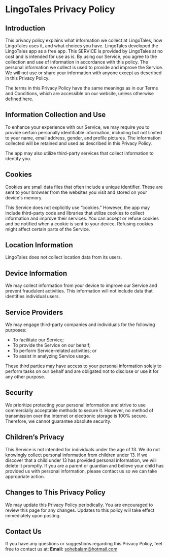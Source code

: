 
# LingoTales Privacy Policy

## Introduction
This privacy policy explains what information we collect at LingoTales, how LingoTales uses it, and what choices you have. LingoTales developed the LingoTales app as a free app. This SERVICE is provided by LingoTales at no cost and is intended for use as is. By using our Service, you agree to the collection and use of information in accordance with this policy. The personal information we collect is used to provide and improve the Service. We will not use or share your information with anyone except as described in this Privacy Policy.

The terms in this Privacy Policy have the same meanings as in our Terms and Conditions, which are accessible on our website, unless otherwise defined here.

## Information Collection and Use
To enhance your experience with our Service, we may require you to provide certain personally identifiable information, including but not limited to your name, email address, gender, and profile pictures. The information collected will be retained and used as described in this Privacy Policy.

The app may also utilize third-party services that collect information to identify you.

## Cookies
Cookies are small data files that often include a unique identifier. These are sent to your browser from the websites you visit and stored on your device's memory.

This Service does not explicitly use “cookies.” However, the app may include third-party code and libraries that utilize cookies to collect information and improve their services. You can accept or refuse cookies and be notified when a cookie is sent to your device. Refusing cookies might affect certain parts of the Service.

## Location Information
LingoTales does not collect location data from its users.

## Device Information
We may collect information from your device to improve our Service and prevent fraudulent activities. This information will not include data that identifies individual users.

## Service Providers
We may engage third-party companies and individuals for the following purposes:
- To facilitate our Service;
- To provide the Service on our behalf;
- To perform Service-related activities; or
- To assist in analyzing Service usage.

These third parties may have access to your personal information solely to perform tasks on our behalf and are obligated not to disclose or use it for any other purpose.

## Security
We prioritize protecting your personal information and strive to use commercially acceptable methods to secure it. However, no method of transmission over the Internet or electronic storage is 100% secure. Therefore, we cannot guarantee absolute security.

## Children’s Privacy
This Service is not intended for individuals under the age of 13. We do not knowingly collect personal information from children under 13. If we discover that a child under 13 has provided personal information, we will delete it promptly. If you are a parent or guardian and believe your child has provided us with personal information, please contact us so we can take appropriate action.

## Changes to This Privacy Policy
We may update this Privacy Policy periodically. You are encouraged to review this page for any changes. Updates to this policy will take effect immediately upon posting.

## Contact Us
If you have any questions or suggestions regarding this Privacy Policy, feel free to contact us at:
**Email:** sohebalam@hotmail.com
